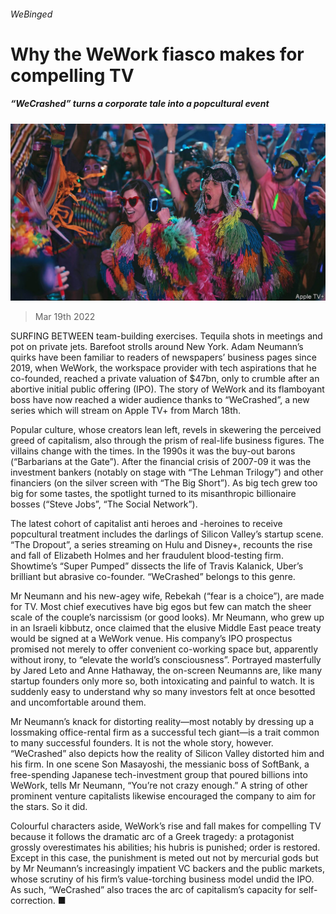###### WeBinged

# Why the WeWork fiasco makes for compelling TV 

##### “WeCrashed” turns a corporate tale into a popcultural event 

![image](images/20220319_WBP001_0.jpg) 

> Mar 19th 2022 

SURFING BETWEEN team-building exercises. Tequila shots in meetings and pot on private jets. Barefoot strolls around New York. Adam Neumann’s quirks have been familiar to readers of newspapers’ business pages since 2019, when WeWork, the workspace provider with tech aspirations that he co-founded, reached a private valuation of $47bn, only to crumble after an abortive initial public offering (IPO). The story of WeWork and its flamboyant boss have now reached a wider audience thanks to “WeCrashed”, a new series which will stream on Apple TV+ from March 18th.

Popular culture, whose creators lean left, revels in skewering the perceived greed of capitalism, also through the prism of real-life business figures. The villains change with the times. In the 1990s it was the buy-out barons (“Barbarians at the Gate”). After the financial crisis of 2007-09 it was the investment bankers (notably on stage with “The Lehman Trilogy”) and other financiers (on the silver screen with “The Big Short”). As big tech grew too big for some tastes, the spotlight turned to its misanthropic billionaire bosses (“Steve Jobs”, “The Social Network”).


The latest cohort of capitalist anti heroes and -heroines to receive popcultural treatment includes the darlings of Silicon Valley’s startup scene. “The Dropout”, a series streaming on Hulu and Disney+, recounts the rise and fall of Elizabeth Holmes and her fraudulent blood-testing firm. Showtime’s “Super Pumped” dissects the life of Travis Kalanick, Uber’s brilliant but abrasive co-founder. “WeCrashed” belongs to this genre.

Mr Neumann and his new-agey wife, Rebekah (“fear is a choice”), are made for TV. Most chief executives have big egos but few can match the sheer scale of the couple’s narcissism (or good looks). Mr Neumann, who grew up in an Israeli kibbutz, once claimed that the elusive Middle East peace treaty would be signed at a WeWork venue. His company’s IPO prospectus promised not merely to offer convenient co-working space but, apparently without irony, to “elevate the world’s consciousness”. Portrayed masterfully by Jared Leto and Anne Hathaway, the on-screen Neumanns are, like many startup founders only more so, both intoxicating and painful to watch. It is suddenly easy to understand why so many investors felt at once besotted and uncomfortable around them.

Mr Neumann’s knack for distorting reality—most notably by dressing up a lossmaking office-rental firm as a successful tech giant—is a trait common to many successful founders. It is not the whole story, however. “WeCrashed” also depicts how the reality of Silicon Valley distorted him and his firm. In one scene Son Masayoshi, the messianic boss of SoftBank, a free-spending Japanese tech-investment group that poured billions into WeWork, tells Mr Neumann, “You’re not crazy enough.” A string of other prominent venture capitalists likewise encouraged the company to aim for the stars. So it did.

Colourful characters aside, WeWork’s rise and fall makes for compelling TV because it follows the dramatic arc of a Greek tragedy: a protagonist grossly overestimates his abilities; his hubris is punished; order is restored. Except in this case, the punishment is meted out not by mercurial gods but by Mr Neumann’s increasingly impatient VC backers and the public markets, whose scrutiny of his firm’s value-torching business model undid the IPO. As such, “WeCrashed” also traces the arc of capitalism’s capacity for self-correction. ■


